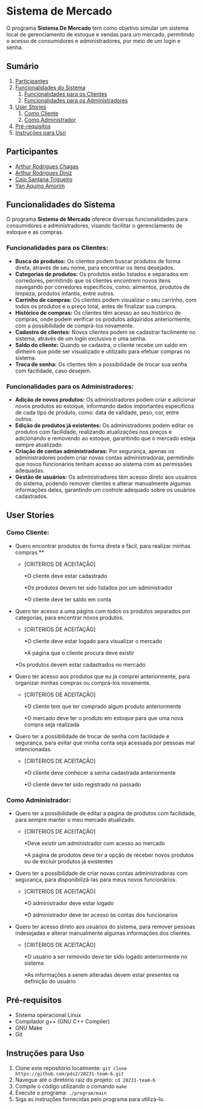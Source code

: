 # **Sistema de Mercado**
O programa **Sistema De Mercado** tem como objetivo simular um sistema local de gerenciamento de estoque e vendas para um mercado, permitindo o acesso de consumidores e administradores, por meio de um login e senha.
## Sumário
1. [Participantes](#participantes)
2. [Funcionalidades do Sistema](#funcionalidades-do-sistema)
    1. [Funcionalidades para os Clientes](#funcionalidades-para-os-clientes)
    2. [Funcionalidades para os Administradores](#funcionalidades-para-os-administradores)
3. [User Stories](#user-stories)
    1. [Como Cliente](#como-Cliente)
    2. [Como Administrador](#como-Administrador)
4. [Pré-requisitos](#pré-requisitos)
5. [Instruções para Uso](#instruções-para-uso)

## **Participantes**
* [Arthur Rodrigues Chagas](https://github.com/arthurchagas1)
* [Arthur Rodrigues Diniz](https://github.com/TutiDiniz)
* [Caio Santana Trigueiro](https://github.com/caio-santt)
* [Yan Aquino Amorim](https://github.com/YanAquinoo)

## **Funcionalidades do Sistema**
O programa **Sistema de Mercado** oferece diversas funcionalidades para consumidores e administradores, visando facilitar o gerenciamento de estoque e as compras.

### Funcionalidades para os Clientes:
* **Busca de produtos:** Os clientes podem buscar produtos de forma direta, através de seu nome, para encontrar os itens desejados.
* **Categorias de produtos:** Os produtos estão listados e separados em corredores, permitindo que os clientes encontrem novos itens navegando por corredores específicos, como: alimentos, produtos de limpeza, produtos infantis, entre outros.
* **Carrinho de compras:** Os clientes podem visualizar o seu carrinho, com todos os produtos e o preço total, antes de finalizar sua compra.
* **Histórico de compras:** Os clientes têm acesso ao seu histórico de compras, onde podem verificar os produtos adquiridos anteriormente, com a possibilidade de comprá-los novamente.
* **Cadastro de clientes:** Novos clientes podem se cadastrar facilmente no sistema, através de um login exclusivo e uma senha.
* **Saldo do cliente:** Quando se cadastra, o cliente recebe um saldo em dinheiro que pode ser visualizado e utilizado para efetuar compras no sistema.
* **Troca de senha:** Os clientes têm a possibilidade de trocar sua senha com facilidade, caso desejem.

### Funcionalidades para os Administradores:
* **Adição de novos produtos:** Os administradores podem criar e adicionar novos produtos ao estoque, informando dados importantes específicos de cada tipo de produto, como: data de validade, peso, cor, entre outros.
* **Edição de produtos já existentes:** Os administradores podem editar os produtos com facilidade, realizando atualizações nos preços e adicionando e removendo ao estoque, garantindo que o mercado esteja sempre atualizado.
* **Criação de contas administradoras:** Por segurança, apenas os administradores podem criar novas contas administradoras, permitindo que novos funcionários tenham acesso ao sistema com as permissões adequadas.
* **Gestão de usuários:** Os administradores têm acesso direto aos usuários do sistema, podendo remover clientes e alterar manualmente algumas informações deles, garantindo um controle adequado sobre os usuários cadastrados.

## **User Stories**

### **Como Cliente:**

* Quero encontrar produtos de forma direta e fácil, para realizar minhas compras.**
    * [CRITERIOS DE ACEITAÇÃO]

      •O cliente deve estar cadastrado

      •Os produtos devem ter sido listados por um administrador

      •O cliente deve ter saldo em conta
* Quero ter acesso a uma página com todos os produtos separados por categorias, para encontrar novos produtos.
    * [CRITERIOS DE ACEITAÇÃO]

      •O cliente deve estar logado para visualizar o mercado

      •A página que o cliente procura deve existir

  •Os produtos devem estar cadastrados no mercado
* Quero ter acesso aos produtos que eu já comprei anteriormente, para organizar minhas compras ou comprá-los novamente.
    * [CRITERIOS DE ACEITAÇÃO]

      •O cliente tem que ter comprado algum produto anteriormente

      •O mercado deve ter o produto em estoque para que uma nova compra seja realizada
* Quero ter a possibilidade de trocar de senha com facilidade e segurança, para evitar que minha conta seja acessada por pessoas mal intencionadas.
    * [CRITERIOS DE ACEITAÇÃO]

      •O cliente deve conhecer a senha cadastrada anteriormente

      •O cliente deve ter sido registrado no passado

### **Como Administrador:**
* Quero ter a possibilidade de editar a página de produtos com facilidade, para sempre manter o meu mercado atualizado.
    * [CRITERIOS DE ACEITAÇÃO]

      •Deve existir um administrador com acesso ao mercado

      •A página de produtos deve ter a opção de receber novos produtos ou de excluir produtos já existentes
* Quero ter a possibilidade de criar novas contas administradoras com segurança, para disponibilizá-las para meus novos funcionários.
    * [CRITERIOS DE ACEITAÇÃO]

      •O administrador deve estar logado

      •O administrador deve ter acesso às contas dos funcionarios
* Quero ter acesso direto aos usuários do sistema, para remover pessoas indesejadas e alterar manualmente algumas informações dos clientes.
    * [CRITERIOS DE ACEITAÇÃO]

      •O usuário a ser removido deve ter sido logado anteriormente no sistema

      •As informações a serem alteradas devem estar presentes na definição do usuário

## **Pré-requisitos**
* Sistema operacional Linux
* Compilador g++ (GNU C++ Compiler)
* GNU Make
* Git
  
## **Instruções para Uso**
1. Clone este repositório localmente: `git clone https://github.com/pds2/20231-team-6.git`
2. Navegue até o diretório raiz do projeto: `cd 20231-team-6`
3. Compile o código utilizando o comando `make`
4. Execute o programa: `./program/main`
5. Siga as instruções fornecidas pelo programa para utilizá-lo.
